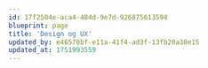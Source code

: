 ```yaml
---
id: 17f2504e-aca4-484d-9e7d-926875613594
blueprint: page
title: 'Design og UX'
updated_by: e46578bf-e11a-41f4-ad3f-13fb20a30e15
updated_at: 1751993559
---
```

